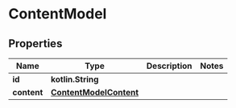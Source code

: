 
# ContentModel

## Properties
Name | Type | Description | Notes
------------ | ------------- | ------------- | -------------
**id** | **kotlin.String** |  | 
**content** | [**ContentModelContent**](ContentModelContent.md) |  | 



